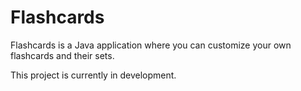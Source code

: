 # Flashcards

Flashcards is a Java application where you can customize your own flashcards and their sets.

This project is currently in development.
